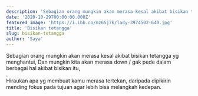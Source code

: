 ```yaml
---
description: 'Sebagian orang mungkin akan merasa kesal akibat bisikan tetangga yg menghantui'
date: '2020-10-29T00:00:00.000Z'
featured_image: 'https://i.ibb.co/mz6Sj7k/lady-3974502-640.jpg'
title: 'Bisikan tetangga'
slug: bisikan-tetangga
author: 'Saya'
---
```


Sebagian orang mungkin akan merasa kesal akibat bisikan tetangga yg menghantui, Dan mungkin kita akan merasa down / gak pede dalam berbagai hal akibat bisikan itu,  
.  
Hiraukan apa yg membuat kamu merasa tertekan, daripada dipikirin mending fokus pada tujuan agar lebih bisa melangkah kedepan.
